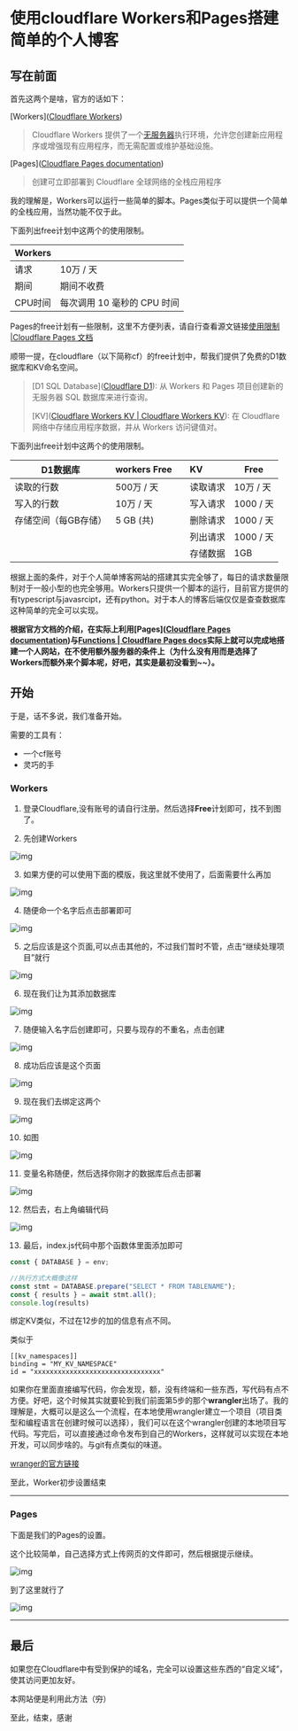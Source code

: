 # 使用cloudflare Workers和Pages搭建简单的个人博客

## 写在前面

首先这两个是啥，官方的话如下：

[Workers]([Cloudflare Workers](https://developers.cloudflare.com/workers/))

> Cloudflare Workers 提供了一个[无服务器](https://www.cloudflare.com/learning/serverless/what-is-serverless/)执行环境，允许您创建新应用程序或增强现有应用程序，而无需配置或维护基础设施。

[Pages]([Cloudflare Pages documentation](https://developers.cloudflare.com/pages/))

> 创建可立即部署到 Cloudflare 全球网络的全栈应用程序

我的理解是，Workers可以运行一些简单的脚本。Pages类似于可以提供一个简单的全栈应用，当然功能不仅于此。

下面列出free计划中这两个的使用限制。

| Workers |      |
| ------ | ---- |
| 请求    | 10万 / 天 |
| 期间    | 期间不收费 |
| CPU时间 | 每次调用 10 毫秒的 CPU 时间 |

Pages的free计划有一些限制，这里不方便列表，请自行查看源文链接[使用限制 |Cloudflare Pages 文档](https://developers.cloudflare.com/pages/platform/limits/)





顺带一提，在cloudflare（以下简称cf）的free计划中，帮我们提供了免费的D1数据库和KV命名空间。

> [D1 SQL Database]([Cloudflare D1](https://developers.cloudflare.com/d1/)):	从 Workers 和 Pages 项目创建新的无服务器 SQL 数据库来进行查询。
>
> [KV]([Cloudflare Workers KV | Cloudflare Workers KV](https://developers.cloudflare.com/kv/)):	在 Cloudflare 网络中存储应用程序数据，并从 Workers 访问键值对。

下面列出free计划中这两个的使用限制。

| D1数据库             | workers Free |      | KV       | Free      |
| -------------------- | ------------ | ---- | :------- | --------- |
| 读取的行数           | 500万 / 天   |      | 读取请求 | 10万 / 天 |
| 写入的行数           | 10万 / 天    |      | 写入请求 | 1000 / 天 |
| 存储空间（每GB存储） | 5 GB (共)    |      | 删除请求 | 1000 / 天 |
|                      |              |      | 列出请求 | 1000 / 天 |
|                      |              |      | 存储数据 | 1GB       |

根据上面的条件，对于个人简单博客网站的搭建其实完全够了，每日的请求数量限制对于一般小型的也完全够用。Workers只提供一个脚本的运行，目前官方提供的有typescript与javasrcipt，还有python。对于本人的博客后端仅仅是查查数据库这种简单的完全可以实现。

**根据官方文档的介绍，在实际上利用[Pages]([Cloudflare Pages documentation](https://developers.cloudflare.com/pages/))与[Functions | Cloudflare Pages docs](https://developers.cloudflare.com/pages/functions/)实际上就可以完成地搭建一个人网站，在不使用额外服务器的条件上（为什么没有用而是选择了Workers而额外来个脚本呢，好吧，其实是最初没看到~~）。**



## 开始

于是，话不多说，我们准备开始。

需要的工具有：

- 一个cf账号
- 灵巧的手

### Workers

1. 登录Cloudflare,没有账号的请自行注册。然后选择**Free**计划即可，找不到图了。





2. 先创建Workers

![img](https://gh.ttb.wiki/https://raw.githubusercontent.com/tbthub/cf-md/images/2024-08/c66aed16f5694beda6670524e8559cb9.png)





3. 如果方便的可以使用下面的模版，我这里就不使用了，后面需要什么再加

![img](https://gh.ttb.wiki/https://raw.githubusercontent.com/tbthub/cf-md/images/2024-08/527b6330a9654a139d21c166aadee84a.png)





4. 随便命一个名字后点击部署即可

![img](https://gh.ttb.wiki/https://raw.githubusercontent.com/tbthub/cf-md/images/2024-08/fa76abe1ea7646199ac0c262b249076c.png)





5. 之后应该是这个页面,可以点击其他的，不过我们暂时不管，点击“继续处理项目”就行

![img](https://gh.ttb.wiki/https://raw.githubusercontent.com/tbthub/cf-md/images/2024-08/8b7a837c55484d63871764eb0e8ab86a.png)





6. 现在我们让为其添加数据库

![img](https://gh.ttb.wiki/https://raw.githubusercontent.com/tbthub/cf-md/images/2024-08/1c7a99cbb8ba4672a7d0a92718e84cc6.png)





7. 随便输入名字后创建即可，只要与现存的不重名，点击创建

![img](https://gh.ttb.wiki/https://raw.githubusercontent.com/tbthub/cf-md/images/2024-08/fd9ed9817872466aab4cb3920eac7415.png)





8. 成功后应该是这个页面

![img](https://gh.ttb.wiki/https://raw.githubusercontent.com/tbthub/cf-md/images/2024-08/2ee7226b6c1049f08c999d13ec54c84e.png)





9. 现在我们去绑定这两个

![img](https://gh.ttb.wiki/https://raw.githubusercontent.com/tbthub/cf-md/images/2024-08/bfe760b1a292409ca99dfa93aed2785a.png)





10. 如图

![img](https://gh.ttb.wiki/https://raw.githubusercontent.com/tbthub/cf-md/images/2024-08/460feb438db94690bc20fbed7183b0bc.png)





11. 变量名称随便，然后选择你刚才的数据库后点击部署

![img](https://gh.ttb.wiki/https://raw.githubusercontent.com/tbthub/cf-md/images/2024-08/f5de18573ab949c192b86841f9024095.png)





12. 然后去，右上角编辑代码

![img](https://gh.ttb.wiki/https://raw.githubusercontent.com/tbthub/cf-md/images/2024-08/369c7e50358941b593c63d59d9a43b09.png)





13. 最后，index.js代码中那个函数体里面添加即可

```javascript
const { DATABASE } = env;

//执行方式大概像这样
const stmt = DATABASE.prepare("SELECT * FROM TABLENAME");
const { results } = await stmt.all();
console.log(results)
```



绑定KV类似，不过在12步的加的信息有点不同。

类似于

```
[[kv_namespaces]]
binding = "MY_KV_NAMESPACE"
id = "xxxxxxxxxxxxxxxxxxxxxxxxxxxxxxxx"
```

如果你在里面直接编写代码，你会发现，额，没有终端和一些东西，写代码有点不方便。好吧，这个时候其实就要轮到我们前面第5步的那个**wrangler**出场了。我的理解是，大概可以是这么一个流程，在本地使用wrangler建立一个项目（项目类型和编程语言在创建时候可以选择），我们可以在这个wrangler创建的本地项目写代码。写完后，可以直接通过命令发布到自己的Workers，这样就可以实现在本地开发，可以同步啥的。与git有点类似的味道。

[wranger的官方链接](https://developers.cloudflare.com/workers/wrangler/)

至此，Worker初步设置结束

---

### Pages

下面是我们的Pages的设置。

这个比较简单，自己选择方式上传网页的文件即可，然后根据提示继续。

![img](https://gh.ttb.wiki/https://raw.githubusercontent.com/tbthub/cf-md/images/2024-08/8f55ae73fd4848788dde68f7ef3705ed.png)

到了这里就行了

![img](https://gh.ttb.wiki/https://raw.githubusercontent.com/tbthub/cf-md/images/2024-08/5085bcf1abf14fd28255ed91fff73173.png)



---

## 最后

如果您在Cloudflare中有受到保护的域名，完全可以设置这些东西的“自定义域”，使其访问更加友好。

本网站便是利用此方法（~~穷~~）

至此，结束，感谢
